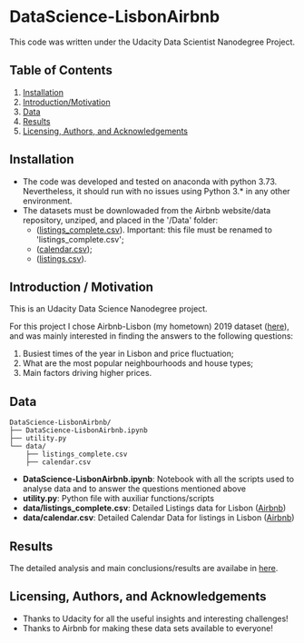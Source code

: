 # DataScience-LisbonAirbnb

This code was written under the Udacity Data Scientist Nanodegree Project.

## Table of Contents

1. [Installation](#Installation)
2. [Introduction/Motivation](#Introduction)
3. [Data](#Data)
4. [Results](#Results)
5. [Licensing, Authors, and Acknowledgements](#Licensing)

## Installation <a name="Installation"></a>
* The code was developed and tested on anaconda with python 3.73. Nevertheless, it should run with no issues using Python 3.* in any other environment.
* The datasets must be downlowaded from the Airbnb website/data repository, unziped, and placed in the '/Data' folder:
    * ([listings_complete.csv](http://data.insideairbnb.com/portugal/lisbon/lisbon/2019-06-26/data/listings.csv.gz)). Important: this file must be renamed to 'listings_complete.csv';
    * ([calendar.csv](http://data.insideairbnb.com/portugal/lisbon/lisbon/2019-06-26/data/calendar.csv.gz));
    * ([listings.csv](http://data.insideairbnb.com/portugal/lisbon/lisbon/2019-06-26/visualisations/listings.csv)).

## Introduction / Motivation <a name="Introduction"></a>
This is an Udacity Data Science Nanodegree project.

For this project I chose Airbnb-Lisbon (my hometown) 2019 dataset ([here](http://insideairbnb.com/get-the-data.html)), and was mainly interested in finding the answers to the following questions:
1. Busiest times of the year in Lisbon and price fluctuation;
2. What are the most popular neighbourhoods and house types;
3. Main factors driving higher prices.

## Data <a name="Data"></a>
```text
DataScience-LisbonAirbnb/
├── DataScience-LisbonAirbnb.ipynb
├── utility.py
└── data/
    ├── listings_complete.csv
    ├──	calendar.csv
```
* __DataScience-LisbonAirbnb.ipynb__: Notebook with all the scripts used to analyse data and to answer the questions mentioned above
* __utility.py__: Python file with auxiliar functions/scripts
* __data/listings_complete.csv__: Detailed Listings data for Lisbon ([Airbnb](https://airbnb.com/))
* __data/calendar.csv__: Detailed Calendar Data for listings in Lisbon ([Airbnb](https://airbnb.com/))

## Results <a name="Results"></a>
The detailed analysis and main conclusions/results are availabe in [here](https://www.google.pt]).

## Licensing, Authors, and Acknowledgements <a name="Licensing"></a>
* Thanks to Udacity for all the useful insights and interesting challenges!
* Thanks to Airbnb for making these data sets available to everyone!
